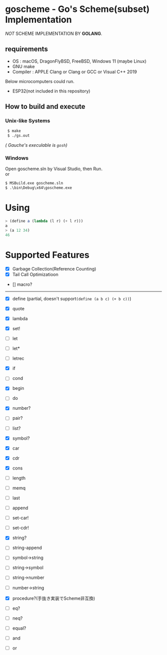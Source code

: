 # goscheme - Go's Scheme(subset) Implementation 
 *NOT* SCHEME IMPLEMENTATION BY **GOLANG**.

## requirements
 - OS : macOS, DragonFlyBSD, FreeBSD, Windows 11 (maybe Linux)
 - GNU make
 - Compiler : APPLE Clang or Clang or GCC or Visual C++ 2019

Below microcomputers could run.
 - ESP32(not included in this repository)

## How to build and execute
### Unix-like Systems
```sh
 $ make
 $ ./gs.out
```
*( Gauche's execulable is `gosh`)*

### Windows
Open goscheme.sln by Visual Studio, then Run.  
or 
```cmd
$ MSBuild.exe goscheme.sln 
$ .\bin\Debug\x64\goscheme.exe
```

# Using
```scheme
> (define a (lambda (l r) (+ l r)))
a
> (a 12 34)
46
```

# Supported Features
 - [x] Garbage Collection(Reference Counting)
 - [x] Tail Call Optimizatioon
 - [] macro?
  ---
 - [x] define (partial, doesn't support`(define (a b c) (+ b c))`)
 - [x] quote
 - [x] lambda
 - [x] set!
 - [ ] let
 - [ ] let*
 - [ ] letrec
 - [x] if
 - [ ] cond
 - [x] begin
 - [ ] do
 - [x] number?
 - [ ] pair?
 - [ ] list?
 - [x] symbol?
 - [x] car
 - [x] cdr
 - [x] cons
 - [ ] length
 - [ ] memq
 - [ ] last
 - [ ] append
 - [ ] set-car!
 - [ ] set-cdr!
 - [x] string?
 - [ ] string-append
 - [ ] symbol->string
 - [ ] string->symbol
 - [ ] string->number
 - [ ] number->string
 - [x] procedure?(手抜き実装でScheme非互換)
 - [ ] eq?
 - [ ] neq?
 - [ ] equal?
 - [ ] and
 - [ ] or
 